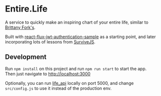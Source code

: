 # Entire.Life

A service to quickly make an inspiring chart of your entire life, similar to [Brittany Fork's](http://brittanyforks.com/life/).

Built with [react-flux-jwt-authentication-sample](https://github.com/auth0/react-flux-jwt-authentication-sample) as a starting point, and later incorporating lots of lessons from [SurviveJS](http://survivejs.com/).

## Development

Run `npm install` on this project and run `npm run start` to start the app. Then just navigate to [http://localhost:3000](http://localhost:3000)

Optionally, you can run [life_api](https://github.com/chadoh/life_api) locally on port 5000, and change `src/config.js` to use it instead of the production env.
